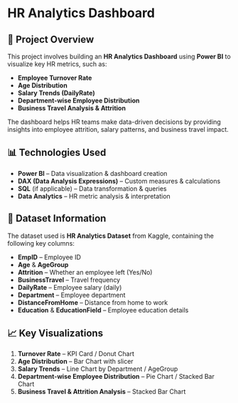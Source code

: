 # HR Analytics Dashboard

## 📌 Project Overview
This project involves building an **HR Analytics Dashboard** using **Power BI** to visualize key HR metrics, such as:
- **Employee Turnover Rate**
- **Age Distribution**
- **Salary Trends (DailyRate)**
- **Department-wise Employee Distribution**
- **Business Travel Analysis & Attrition**

The dashboard helps HR teams make data-driven decisions by providing insights into employee attrition, salary patterns, and business travel impact.

## 📊 Technologies Used
- **Power BI** – Data visualization & dashboard creation
- **DAX (Data Analysis Expressions)** – Custom measures & calculations
- **SQL** (if applicable) – Data transformation & queries
- **Data Analytics** – HR metric analysis & interpretation

## 📂 Dataset Information
The dataset used is **HR Analytics Dataset** from Kaggle, containing the following key columns:
- **EmpID** – Employee ID
- **Age** & **AgeGroup**
- **Attrition** – Whether an employee left (Yes/No)
- **BusinessTravel** – Travel frequency
- **DailyRate** – Employee salary (daily)
- **Department** – Employee department
- **DistanceFromHome** – Distance from home to work
- **Education** & **EducationField** – Employee education details

## 📈 Key Visualizations
1. **Turnover Rate** – KPI Card / Donut Chart
2. **Age Distribution** – Bar Chart with slicer
3. **Salary Trends** – Line Chart by Department / AgeGroup
4. **Department-wise Employee Distribution** – Pie Chart / Stacked Bar Chart
5. **Business Travel & Attrition Analysis** – Stacked Bar Chart
